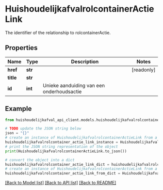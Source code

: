 # HuishoudelijkafvalrolcontainerActieLink

The identifier of the relationship to rolcontainerActie.

## Properties

Name | Type | Description | Notes
------------ | ------------- | ------------- | -------------
**href** | **str** |  | [readonly] 
**title** | **str** |  | 
**id** | **int** | Unieke aanduiding van een onderhoudsactie | 

## Example

```python
from huishoudelijkafval_api_client.models.huishoudelijkafvalrolcontainer_actie_link import HuishoudelijkafvalrolcontainerActieLink

# TODO update the JSON string below
json = "{}"
# create an instance of HuishoudelijkafvalrolcontainerActieLink from a JSON string
huishoudelijkafvalrolcontainer_actie_link_instance = HuishoudelijkafvalrolcontainerActieLink.from_json(json)
# print the JSON string representation of the object
print(HuishoudelijkafvalrolcontainerActieLink.to_json())

# convert the object into a dict
huishoudelijkafvalrolcontainer_actie_link_dict = huishoudelijkafvalrolcontainer_actie_link_instance.to_dict()
# create an instance of HuishoudelijkafvalrolcontainerActieLink from a dict
huishoudelijkafvalrolcontainer_actie_link_from_dict = HuishoudelijkafvalrolcontainerActieLink.from_dict(huishoudelijkafvalrolcontainer_actie_link_dict)
```
[[Back to Model list]](../README.md#documentation-for-models) [[Back to API list]](../README.md#documentation-for-api-endpoints) [[Back to README]](../README.md)


